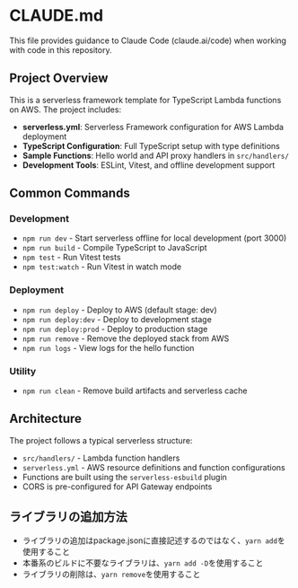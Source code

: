 # CLAUDE.md

This file provides guidance to Claude Code (claude.ai/code) when working with code in this repository.

## Project Overview

This is a serverless framework template for TypeScript Lambda functions on AWS. The project includes:

- **serverless.yml**: Serverless Framework configuration for AWS Lambda deployment
- **TypeScript Configuration**: Full TypeScript setup with type definitions
- **Sample Functions**: Hello world and API proxy handlers in `src/handlers/`
- **Development Tools**: ESLint, Vitest, and offline development support

## Common Commands

### Development
- `npm run dev` - Start serverless offline for local development (port 3000)
- `npm run build` - Compile TypeScript to JavaScript
- `npm test` - Run Vitest tests
- `npm test:watch` - Run Vitest in watch mode

### Deployment
- `npm run deploy` - Deploy to AWS (default stage: dev)
- `npm run deploy:dev` - Deploy to development stage
- `npm run deploy:prod` - Deploy to production stage
- `npm run remove` - Remove the deployed stack from AWS
- `npm run logs` - View logs for the hello function

### Utility
- `npm run clean` - Remove build artifacts and serverless cache

## Architecture

The project follows a typical serverless structure:
- `src/handlers/` - Lambda function handlers
- `serverless.yml` - AWS resource definitions and function configurations
- Functions are built using the `serverless-esbuild` plugin
- CORS is pre-configured for API Gateway endpoints

## ライブラリの追加方法

- ライブラリの追加はpackage.jsonに直接記述するのではなく、`yarn add`を使用すること
- 本番系のビルドに不要なライブラリは、`yarn add -D`を使用すること
- ライブラリの削除は、`yarn remove`を使用すること